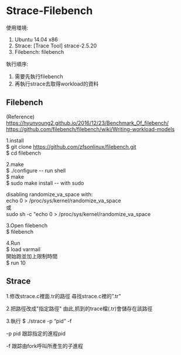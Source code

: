 # Strace-Filebench
  使用環境:
  1. Ubuntu 14.04 x86
  2. Strace: [Trace Tool] strace-2.5.20
  3. Filebench: filebench

  執行順序:
  1. 需要先執行filebench
  2. 再執行strace去取得workload的資料

## Filebench
(Reference)  
https://hyunyoung2.github.io/2016/12/23/Benchmark_Of_filebench/  
https://github.com/filebench/filebench/wiki/Writing-workload-models  

1.install  
$ git clone https://github.com/zfsonlinux/filebench.git  
$ cd filebench  

2.make  
$ ./configure    -- run shell  
$ make  
$ sudo make install -- with sudo  
  
disabling randomize_va_space with:  
echo 0 > /proc/sys/kernel/randomize_va_space    
或  
sudo sh -c "echo 0 > /proc/sys/kernel/randomize_va_space  
  
3.Open filebench  
$ filebench  
  
4.Run  
$ load varmail  
開始跑並加上限制時間  
$ run 10


## Strace
1.修改strace.c裡面.tr的路徑
  尋找strace.c裡的”.tr”

2.把路徑改成"指定路徑"
  由此,抓到的trace檔(.tr)會儲存在該路徑

3.執行 
$ ./strace -p “pid” -f

-p pid
跟踪指定的進程pid

-f 跟踪由fork呼叫所產生的子進程

